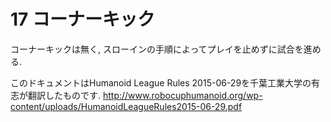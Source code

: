 # 17 コーナーキック

コーナーキックは無く, スローインの手順によってプレイを止めずに試合を進める. 

このドキュメントはHumanoid League Rules 2015-06-29を千葉工業大学の有志が翻訳したものです.
<http://www.robocuphumanoid.org/wp-content/uploads/HumanoidLeagueRules2015-06-29.pdf>
